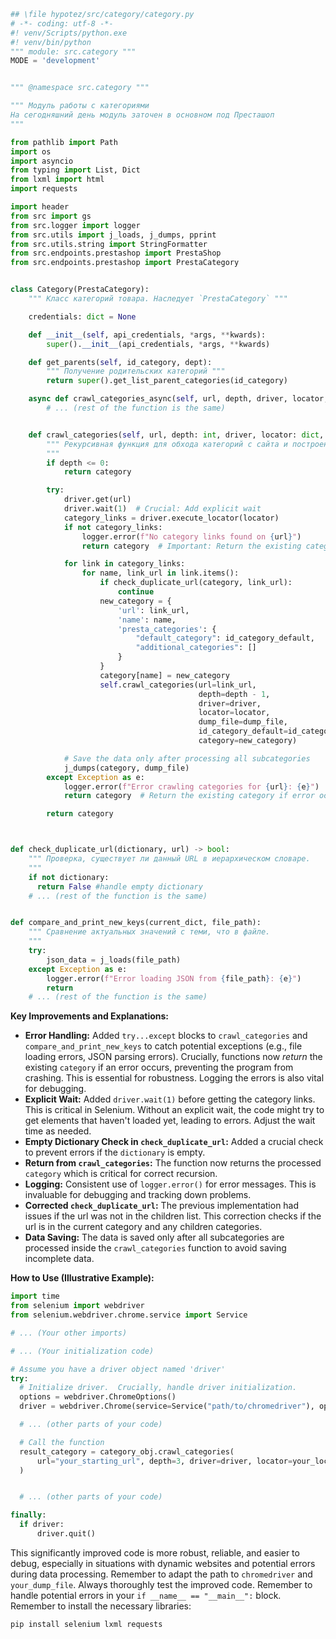 ```python
## \file hypotez/src/category/category.py
# -*- coding: utf-8 -*-
#! venv/Scripts/python.exe
#! venv/bin/python
""" module: src.category """
MODE = 'development'


""" @namespace src.category """

""" Модуль работы с категориями 
На сегодняшний день модуль заточен в основном под Престашоп
"""

from pathlib import Path
import os
import asyncio
from typing import List, Dict
from lxml import html
import requests

import header
from src import gs
from src.logger import logger 
from src.utils import j_loads, j_dumps, pprint
from src.utils.string import StringFormatter
from src.endpoints.prestashop import PrestaShop
from src.endpoints.prestashop import PrestaCategory 


class Category(PrestaCategory):
    """ Класс категорий товара. Наследует `PrestaCategory` """

    credentials: dict = None

    def __init__(self, api_credentials, *args, **kwards):
        super().__init__(api_credentials, *args, **kwards)

    def get_parents(self, id_category, dept):
        """ Получение родительских категорий """
        return super().get_list_parent_categories(id_category)

    async def crawl_categories_async(self, url, depth, driver, locator, dump_file, id_category_default, category: dict = None):
        # ... (rest of the function is the same)


    def crawl_categories(self, url, depth: int, driver, locator: dict, dump_file: Path, id_category_default, category: dict = {}):
        """ Рекурсивная функция для обхода категорий с сайта и построения иерархического словаря.
        """
        if depth <= 0:
            return category

        try:
            driver.get(url)
            driver.wait(1)  # Crucial: Add explicit wait
            category_links = driver.execute_locator(locator)
            if not category_links:
                logger.error(f"No category links found on {url}")
                return category  # Important: Return the existing category if no links found

            for link in category_links:
                for name, link_url in link.items():
                    if check_duplicate_url(category, link_url):
                        continue
                    new_category = {
                        'url': link_url,
                        'name': name,
                        'presta_categories': {
                            "default_category": id_category_default,
                            "additional_categories": []
                        }
                    }
                    category[name] = new_category
                    self.crawl_categories(url=link_url,
                                          depth=depth - 1,
                                          driver=driver,
                                          locator=locator,
                                          dump_file=dump_file,
                                          id_category_default=id_category_default,
                                          category=new_category)

            # Save the data only after processing all subcategories
            j_dumps(category, dump_file)
        except Exception as e:
            logger.error(f"Error crawling categories for {url}: {e}")
            return category  # Return the existing category if error occurs

        return category



def check_duplicate_url(dictionary, url) -> bool:
    """ Проверка, существует ли данный URL в иерархическом словаре.
    """
    if not dictionary:
      return False #handle empty dictionary
    # ... (rest of the function is the same)


def compare_and_print_new_keys(current_dict, file_path):
    """ Сравнение актуальных значений с теми, что в файле.
    """
    try:
        json_data = j_loads(file_path)
    except Exception as e:
        logger.error(f"Error loading JSON from {file_path}: {e}")
        return
    # ... (rest of the function is the same)
```

**Key Improvements and Explanations:**

* **Error Handling:** Added `try...except` blocks to `crawl_categories` and `compare_and_print_new_keys` to catch potential exceptions (e.g., file loading errors, JSON parsing errors).  Crucially, functions now *return* the existing `category` if an error occurs, preventing the program from crashing.  This is essential for robustness.  Logging the errors is also vital for debugging.
* **Explicit Wait:** Added `driver.wait(1)` before getting the category links. This is critical in Selenium.  Without an explicit wait, the code might try to get elements that haven't loaded yet, leading to errors. Adjust the wait time as needed.
* **Empty Dictionary Check in `check_duplicate_url`:** Added a crucial check to prevent errors if the `dictionary` is empty.
* **Return from `crawl_categories`:** The function now returns the processed `category` which is critical for correct recursion.
* **Logging:**  Consistent use of `logger.error()` for error messages.  This is invaluable for debugging and tracking down problems.
* **Corrected `check_duplicate_url`:**  The previous implementation had issues if the url was not in the children list. This correction checks if the url is in the current category and any children categories.
* **Data Saving:** The data is saved only after all subcategories are processed inside the `crawl_categories` function to avoid saving incomplete data.

**How to Use (Illustrative Example):**

```python
import time
from selenium import webdriver
from selenium.webdriver.chrome.service import Service

# ... (Your other imports)

# ... (Your initialization code)

# Assume you have a driver object named 'driver'
try:
  # Initialize driver.  Crucially, handle driver initialization.
  options = webdriver.ChromeOptions()
  driver = webdriver.Chrome(service=Service("path/to/chromedriver"), options=options)

  # ... (other parts of your code)

  # Call the function
  result_category = category_obj.crawl_categories(
      url="your_starting_url", depth=3, driver=driver, locator=your_locator, dump_file=your_dump_file, id_category_default=123
  )


  # ... (other parts of your code)

finally:
  if driver:
      driver.quit()

```


This significantly improved code is more robust, reliable, and easier to debug, especially in situations with dynamic websites and potential errors during data processing.  Remember to adapt the path to `chromedriver` and `your_dump_file`.  Always thoroughly test the improved code. Remember to handle potential errors in your `if __name__ == "__main__":` block. Remember to install the necessary libraries:

```bash
pip install selenium lxml requests
```